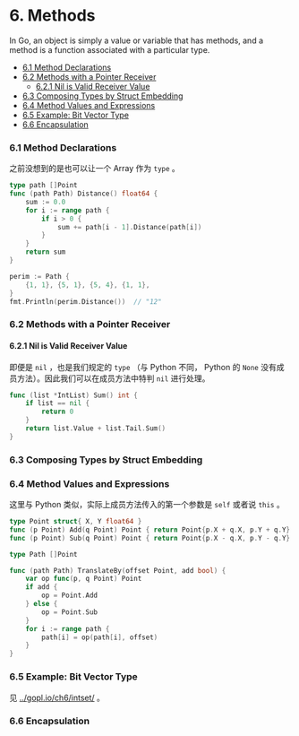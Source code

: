 # 6. Methods

In Go, an object is simply a value or variable that has methods, and a method is a function associated with a particular type.

<!-- @import "[TOC]" {cmd="toc" depthFrom=3 depthTo=6 orderedList=false} -->

<!-- code_chunk_output -->

- [6.1 Method Declarations](#61-method-declarations)
- [6.2 Methods with a Pointer Receiver](#62-methods-with-a-pointer-receiver)
  - [6.2.1 Nil is Valid Receiver Value](#621-nil-is-valid-receiver-value)
- [6.3 Composing Types by Struct Embedding](#63-composing-types-by-struct-embedding)
- [6.4 Method Values and Expressions](#64-method-values-and-expressions)
- [6.5 Example: Bit Vector Type](#65-example-bit-vector-type)
- [6.6 Encapsulation](#66-encapsulation)

<!-- /code_chunk_output -->

### 6.1 Method Declarations

之前没想到的是也可以让一个 Array 作为 `type` 。

```go
type path []Point
func (path Path) Distance() float64 {
    sum := 0.0
    for i := range path {
        if i > 0 {
            sum += path[i - 1].Distance(path[i])
        }
    }
    return sum
}

perim := Path {
    {1, 1}, {5, 1}, {5, 4}, {1, 1},
}
fmt.Println(perim.Distance())  // "12"
```

### 6.2 Methods with a Pointer Receiver

#### 6.2.1 Nil is Valid Receiver Value

即便是 `nil` ，也是我们规定的 `type` （与 Python 不同， Python 的 `None` 没有成员方法）。因此我们可以在成员方法中特判 `nil` 进行处理。

```go
func (list *IntList) Sum() int {
    if list == nil {
        return 0
    }
    return list.Value + list.Tail.Sum()
}
```

### 6.3 Composing Types by Struct Embedding

### 6.4 Method Values and Expressions

这里与 Python 类似，实际上成员方法传入的第一个参数是 `self` 或者说 `this` 。

```go
type Point struct{ X, Y float64 }
func (p Point) Add(q Point) Point { return Point{p.X + q.X, p.Y + q.Y} }
func (p Point) Sub(q Point) Point { return Point{p.X - q.X, p.Y - q.Y} }

type Path []Point

func (path Path) TranslateBy(offset Point, add bool) {
    var op func(p, q Point) Point
    if add {
        op = Point.Add
    } else {
        op = Point.Sub
    }
    for i := range path {
        path[i] = op(path[i], offset)
    }
}
```

### 6.5 Example: Bit Vector Type

见 [../gopl.io/ch6/intset/](../gopl.io/ch6/intset/) 。

### 6.6 Encapsulation

